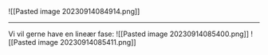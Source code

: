 ![[Pasted image 20230914084914.png]]

***
Vi vil gerne have en lineær fase:
![[Pasted image 20230914085400.png]]
![[Pasted image 20230914085411.png]]